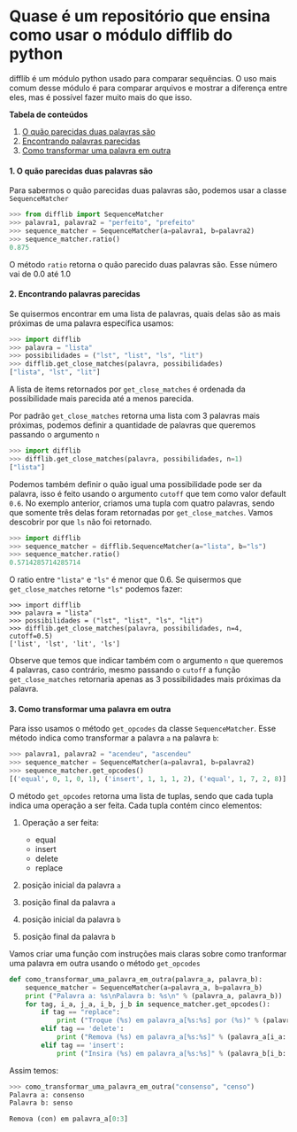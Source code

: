 # Quase é um repositório que ensina como usar o módulo difflib do python


difflib é um módulo python usado para comparar sequências.
O uso mais comum desse módulo é para comparar arquivos e
mostrar a diferença entre eles, mas é possível fazer
muito mais do que isso.

**Tabela de conteúdos**

1. [O quão parecidas duas palavras são](#almost_equal_words)
2. [Encontrando palavras parecidas](#finding_close_words)
3. [Como transformar uma palavra em outra](#how_to_transform_a_word_into_another)


#### 1. O quão parecidas duas palavras são <a name="almost_equal_words"></a>

Para sabermos o quão parecidas duas palavras são, podemos usar a classe `SequenceMatcher`
```python
>>> from difflib import SequenceMatcher
>>> palavra1, palavra2 = "perfeito", "prefeito"
>>> sequence_matcher = SequenceMatcher(a=palavra1, b=palavra2)
>>> sequence_matcher.ratio()
0.875
```
    
O método `ratio` retorna o quão parecido duas palavras são. Esse número vai de 0.0 até 1.0

#### 2. Encontrando palavras parecidas <a name="finding_close_words"></a>

Se quisermos encontrar em uma lista de palavras, quais delas são as mais próximas de uma palavra específica usamos:

```python
>>> import difflib
>>> palavra = "lista"
>>> possibilidades = ("lst", "list", "ls", "lit")
>>> difflib.get_close_matches(palavra, possibilidades)
["lista", "lst", "lit"]
```

A lista de items retornados por `get_close_matches` é ordenada da possibilidade mais parecida até a menos parecida.

Por padrão `get_close_matches` retorna uma lista com 3 palavras mais próximas, podemos definir a quantidade de palavras que queremos passando o argumento `n`
```python
>>> import difflib
>>> difflib.get_close_matches(palavra, possibilidades, n=1)
["lista"]
```

Podemos também definir o quão igual uma possibilidade pode ser da palavra, isso é feito usando o argumento `cutoff` que tem como valor default `0.6`.
No exemplo anterior, criamos uma tupla com quatro palavras, sendo que somente três delas foram retornadas por `get_close_matches`. Vamos descobrir por que `ls` não foi retornado.

```python
>>> import difflib
>>> sequence_matcher = difflib.SequenceMatcher(a="lista", b="ls")
>>> sequence_matcher.ratio()
0.5714285714285714
```

O ratio entre `"lista"` e `"ls"` é menor que 0.6. Se quisermos que `get_close_matches` retorne `"ls"` podemos fazer:

```
>>> import difflib
>>> palavra = "lista"
>>> possibilidades = ("lst", "list", "ls", "lit")
>>> difflib.get_close_matches(palavra, possibilidades, n=4, cutoff=0.5)
['list', 'lst', 'lit', 'ls']
```

Observe que temos que indicar também com o argumento `n` que queremos 4 palavras, caso contrário, mesmo passando o `cutoff` a função `get_close_matches` retornaria apenas as 3 possibilidades mais próximas da palavra.

#### 3. Como transformar uma palavra em outra <a name="how_to_transform_a_word_into_another"></a>

Para isso usamos o método `get_opcodes` da classe `SequenceMatcher`. Esse método indica como transformar a palavra `a` na palavra `b`:

```python
>>> palavra1, palavra2 = "acendeu", "ascendeu"
>>> sequence_matcher = SequenceMatcher(a=palavra1, b=palavra2)
>>> sequence_matcher.get_opcodes()
[('equal', 0, 1, 0, 1), ('insert', 1, 1, 1, 2), ('equal', 1, 7, 2, 8)]
```
O método `get_opcodes` retorna uma lista de tuplas, sendo que cada tupla indica uma operação a ser feita. Cada tupla contém cinco elementos: 

1. Operação a ser feita:

    * equal
    * insert
    * delete
    * replace

2. posição inicial da palavra `a`
3. posição final da palavra `a`
4. posição inicial da palavra `b`
5. posição final da palavra `b`

Vamos criar uma função com instruções mais claras sobre como tranformar uma palavra em outra usando o método `get_opcodes`

```python
def como_transformar_uma_palavra_em_outra(palavra_a, palavra_b):
    sequence_matcher = SequenceMatcher(a=palavra_a, b=palavra_b)
    print ("Palavra a: %s\nPalavra b: %s\n" % (palavra_a, palavra_b))
    for tag, i_a, j_a, i_b, j_b in sequence_matcher.get_opcodes():
        if tag == "replace":
            print ("Troque (%s) em palavra_a[%s:%s] por (%s)" % (palavra_a[i_a:j_a], i_b, j_b, palavra_b[i_b: j_b]))
        elif tag == 'delete':
            print ("Remova (%s) em palavra_a[%s:%s]" % (palavra_a[i_a: j_a], i_a, j_a))
        elif tag == 'insert':
            print ("Insira (%s) em palavra_a[%s:%s]" % (palavra_b[i_b: j_b], i_a, j_a))

```

Assim temos:

```python
>>> como_transformar_uma_palavra_em_outra("consenso", "censo")
Palavra a: consenso
Palavra b: senso

Remova (con) em palavra_a[0:3]
```
